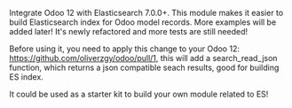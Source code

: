 Integrate Odoo 12 with Elasticsearch 7.0.0+. This module makes it easier to build Elasticsearch index for Odoo model records. More examples will be added later! It's newly refactored and more tests are still needed! 

Before using it, you need to apply this change to your Odoo 12: https://github.com/oliverzgy/odoo/pull/1, this will add a search_read_json function, which returns a json compatible seach results, good for building ES index.

It could be used as a starter kit to build your own module related to ES! 

